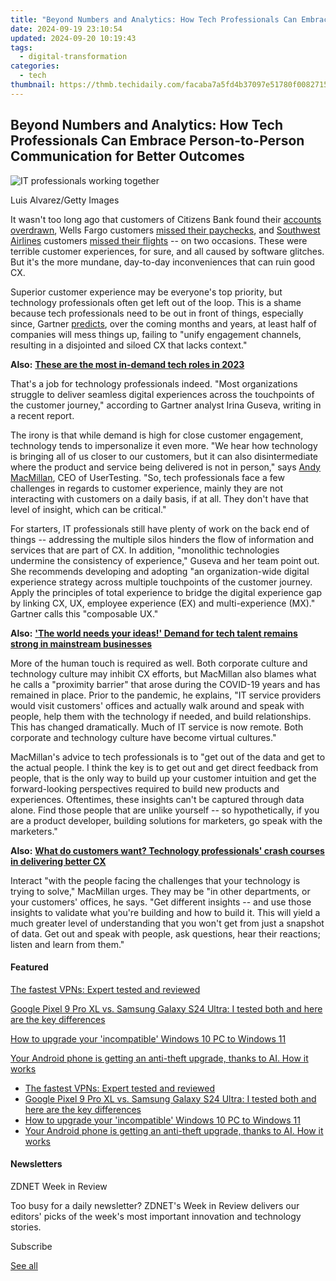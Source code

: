 ```yaml
---
title: "Beyond Numbers and Analytics: How Tech Professionals Can Embrace Person-to-Person Communication for Better Outcomes"
date: 2024-09-19 23:10:54
updated: 2024-09-20 10:19:43
tags:
  - digital-transformation
categories:
  - tech
thumbnail: https://thmb.techidaily.com/facaba7a5fd4b37097e51780f00827156432b8b7f6935409750ab63148a1187d.jpg
---
```


## Beyond Numbers and Analytics: How Tech Professionals Can Embrace Person-to-Person Communication for Better Outcomes

![IT professionals working together](https://www.zdnet.com/a/img/resize/a8408e3a66850040ce3ed8b2c38ada2515bc5001/2023/05/12/b8d276f2-7a4d-4d7d-afed-7e8bd735ff51/gettyimages-1437209419.jpg?auto=webp&width=1280)

Luis Alvarez/Getty Images

It wasn't too long ago that customers of Citizens Bank found their [accounts overdrawn](https://www.cbsnews.com/boston/news/citizens-bank-customers-experience-overdrawn-accounts-missing-money-due-to-glitch/), Wells Fargo customers [missed their paychecks](https://www.forbes.com/sites/nicholasreimann/2023/03/10/wells-fargo-customers-report-missed-paychecks-due-to-apparent-glitch/?sh=509d36231ae2), and [Southwest Airlines](https://www.zdnet.com/article/southwest-airlines-finds-a-borderline-crazy-way-to-finally-delight-customers/) customers [missed their flights](https://www.forbes.com/sites/brianbushard/2023/04/18/southwest-airlines-briefly-grounds-1750-flights-over-glitch-just-months-after-holiday-meltdown/?sh=794eaf7c47d2) \-- on two occasions. These were terrible customer experiences, for sure, and all caused by software glitches. But it's the more mundane, day-to-day inconveniences that can ruin good CX.

Superior customer experience may be everyone's top priority, but technology professionals often get left out of the loop. This is a shame because tech professionals need to be out in front of things, especially since, Gartner [predicts](https://www.contentstack.com/resources/report/gartner-digital-customer-experience-with-composable-ux/), over the coming months and years, at least half of companies will mess things up, failing to "unify engagement channels, resulting in a disjointed and siloed CX that lacks context."

**Also:** [**These are the most in-demand tech roles in 2023**](https://www.zdnet.com/article/these-are-the-most-in-demand-tech-roles-in-2023/)

That's a job for technology professionals indeed. "Most organizations struggle to deliver seamless digital experiences across the touchpoints of the customer journey," according to Gartner analyst Irina Guseva, writing in a recent report. 

The irony is that while demand is high for close customer engagement, technology tends to impersonalize it even more. "We hear how technology is bringing all of us closer to our customers, but it can also disintermediate where the product and service being delivered is not in person," says [Andy MacMillan](https://www.linkedin.com/in/apmacmillan/), CEO of UserTesting. "So, tech professionals face a few challenges in regards to customer experience, mainly they are not interacting with customers on a daily basis, if at all. They don't have that level of insight, which can be critical."

For starters, IT professionals still have plenty of work on the back end of things -- addressing the multiple silos hinders the flow of information and services that are part of CX. In addition, "monolithic technologies undermine the consistency of experience," Guseva and her team point out. She recommends developing and adopting "an organization-wide digital experience strategy across multiple touchpoints of the customer journey. Apply the principles of total experience to bridge the digital experience gap by linking CX, UX, employee experience (EX) and multi-experience (MX)." Gartner calls this "composable UX."

**Also:** [**'The world needs your ideas!' Demand for tech talent remains strong in mainstream businesses**](https://www.zdnet.com/education/professional-development/the-world-needs-your-ideas-demand-for-tech-talent-remains-strong-in-mainstream-businesses/)

More of the human touch is required as well. Both corporate culture and technology culture may inhibit CX efforts, but MacMillan also blames what he calls a "proximity barrier" that arose during the COVID-19 years and has remained in place. Prior to the pandemic, he explains, "IT service providers would visit customers' offices and actually walk around and speak with people, help them with the technology if needed, and build relationships. This has changed dramatically. Much of IT service is now remote. Both corporate and technology culture have become virtual cultures."

MacMillan's advice to tech professionals is to "get out of the data and get to the actual people. I think the key is to get out and get direct feedback from people, that is the only way to build up your customer intuition and get the forward-looking perspectives required to build new products and experiences. Oftentimes, these insights can't be captured through data alone. Find those people that are unlike yourself -- so hypothetically, if you are a product developer, building solutions for marketers, go speak with the marketers."

**Also:** [**What do customers want? Technology professionals' crash courses in delivering better CX**](https://www.zdnet.com/article/what-do-customers-want-technology-professionals-crash-courses-in-delivering-better-cx/)

Interact "with the people facing the challenges that your technology is trying to solve," MacMillan urges. They may be "in other departments, or your customers' offices, he says. "Get different insights -- and use those insights to validate what you're building and how to build it. This will yield a much greater level of understanding that you won't get from just a snapshot of data. Get out and speak with people, ask questions, hear their reactions; listen and learn from them." 

#### Featured

[The fastest VPNs: Expert tested and reviewed](https://www.zdnet.com/article/fastest-vpn/ "The fastest VPNs: Expert tested and reviewed")

[Google Pixel 9 Pro XL vs. Samsung Galaxy S24 Ultra: I tested both and here are the key differences](https://www.zdnet.com/article/google-pixel-9-pro-xl-vs-samsung-galaxy-s24-ultra/ "Google Pixel 9 Pro XL vs. Samsung Galaxy S24 Ultra: I tested both and here are the key differences")

[How to upgrade your 'incompatible' Windows 10 PC to Windows 11](https://www.zdnet.com/article/how-to-upgrade-your-incompatible-windows-10-pc-to-windows-11/ "How to upgrade your 'incompatible' Windows 10 PC to Windows 11")

[Your Android phone is getting an anti-theft upgrade, thanks to AI. How it works](https://www.zdnet.com/article/your-android-phone-is-getting-an-anti-theft-upgrade-thanks-to-ai-how-it-works/ "Your Android phone is getting an anti-theft upgrade, thanks to AI. How it works")

* [The fastest VPNs: Expert tested and reviewed](https://www.zdnet.com/article/fastest-vpn/ "The fastest VPNs: Expert tested and reviewed")
* [Google Pixel 9 Pro XL vs. Samsung Galaxy S24 Ultra: I tested both and here are the key differences](https://www.zdnet.com/article/google-pixel-9-pro-xl-vs-samsung-galaxy-s24-ultra/ "Google Pixel 9 Pro XL vs. Samsung Galaxy S24 Ultra: I tested both and here are the key differences")
* [How to upgrade your 'incompatible' Windows 10 PC to Windows 11](https://www.zdnet.com/article/how-to-upgrade-your-incompatible-windows-10-pc-to-windows-11/ "How to upgrade your 'incompatible' Windows 10 PC to Windows 11")
* [Your Android phone is getting an anti-theft upgrade, thanks to AI. How it works](https://www.zdnet.com/article/your-android-phone-is-getting-an-anti-theft-upgrade-thanks-to-ai-how-it-works/ "Your Android phone is getting an anti-theft upgrade, thanks to AI. How it works")

#### Newsletters

ZDNET Week in Review

Too busy for a daily newsletter? ZDNET's Week in Review delivers our editors' picks of the week's most important innovation and technology stories.

 Subscribe

[See all](https://www.zdnet.com/newsletters/)

<ins class="adsbygoogle"
     style="display:block"
     data-ad-format="autorelaxed"
     data-ad-client="ca-pub-7571918770474297"
     data-ad-slot="1223367746"></ins>



<ins class="adsbygoogle"
     style="display:block"
     data-ad-client="ca-pub-7571918770474297"
     data-ad-slot="8358498916"
     data-ad-format="auto"
     data-full-width-responsive="true"></ins>
